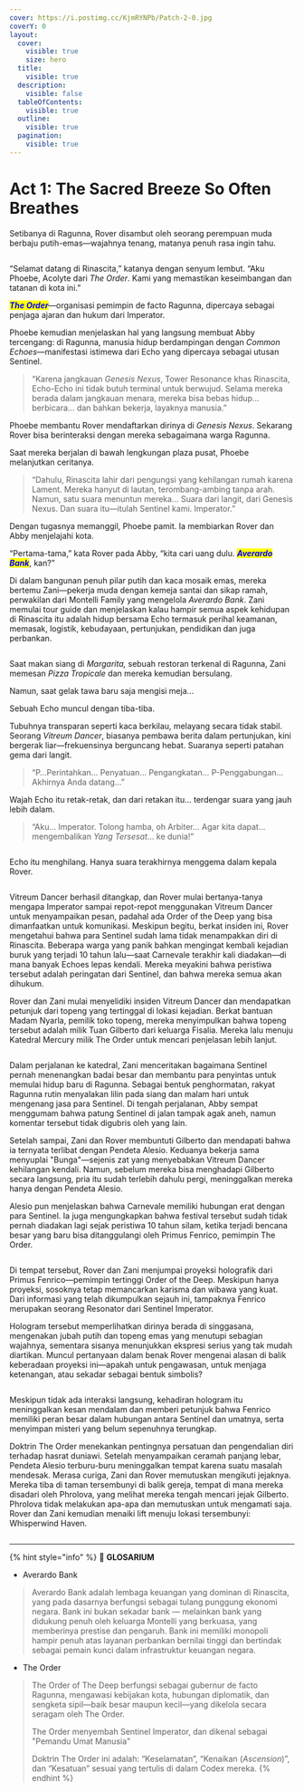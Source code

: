 ```yaml
---
cover: https://i.postimg.cc/KjmRYNPb/Patch-2-0.jpg
coverY: 0
layout:
  cover:
    visible: true
    size: hero
  title:
    visible: true
  description:
    visible: false
  tableOfContents:
    visible: true
  outline:
    visible: true
  pagination:
    visible: true
---
```


# Act 1: The Sacred Breeze So Often Breathes

Setibanya di Ragunna, Rover disambut oleh seorang perempuan muda berbaju putih-emas—wajahnya tenang, matanya penuh rasa ingin tahu.

<figure><img src="../../../../.gitbook/assets/Chapter2_Act1_Picture1.jpg" alt=""><figcaption></figcaption></figure>

“Selamat datang di Rinascita,” katanya dengan senyum lembut. “Aku Phoebe, Acolyte dari _The Order_. Kami yang memastikan keseimbangan dan tatanan di kota ini.”

_<mark style="color:blue;">**The Order**</mark>_—organisasi pemimpin de facto Ragunna, dipercaya sebagai penjaga ajaran dan hukum dari Imperator.

Phoebe kemudian menjelaskan hal yang langsung membuat Abby tercengang: di Ragunna, manusia hidup berdampingan dengan _Common Echoes_—manifestasi istimewa dari Echo yang dipercaya sebagai utusan Sentinel.

> “Karena jangkauan _Genesis Nexus_, Tower Resonance khas Rinascita, Echo-Echo ini tidak butuh terminal untuk berwujud. Selama mereka berada dalam jangkauan menara, mereka bisa bebas hidup… berbicara… dan bahkan bekerja, layaknya manusia.”

Phoebe membantu Rover mendaftarkan dirinya di _Genesis Nexus_. Sekarang Rover bisa berinteraksi dengan mereka sebagaimana warga Ragunna.

Saat mereka berjalan di bawah lengkungan plaza pusat, Phoebe melanjutkan ceritanya.

> “Dahulu, Rinascita lahir dari pengungsi yang kehilangan rumah karena Lament. Mereka hanyut di lautan, terombang-ambing tanpa arah. Namun, satu suara menuntun mereka… Suara dari langit, dari Genesis Nexus. Dan suara itu—itulah Sentinel kami. Imperator.”

Dengan tugasnya memanggil, Phoebe pamit. Ia membiarkan Rover dan Abby menjelajahi kota.

“Pertama-tama,” kata Rover pada Abby, “kita cari uang dulu. _<mark style="color:blue;">**Averardo Bank**</mark>_, kan?”

Di dalam bangunan penuh pilar putih dan kaca mosaik emas, mereka bertemu Zani—pekerja muda dengan kemeja santai dan sikap ramah, perwakilan dari Montelli Family yang mengelola _Averardo Bank_. Zani memulai tour guide dan menjelaskan kalau hampir semua aspek kehidupan di Rinascita itu adalah hidup bersama Echo termasuk perihal keamanan, memasak, logistik, kebudayaan, pertunjukan, pendidikan dan juga perbankan.

<figure><img src="../../../../.gitbook/assets/Chapter2_Act1_Picture2.jpg" alt=""><figcaption></figcaption></figure>

Saat makan siang di _Margarita,_ sebuah restoran terkenal di Ragunna, Zani memesan _Pizza Tropicale_ dan mereka kemudian bersulang.

Namun, saat gelak tawa baru saja mengisi meja…

Sebuah Echo muncul dengan tiba-tiba.

Tubuhnya transparan seperti kaca berkilau, melayang secara tidak stabil. Seorang _Vitreum Dancer_, biasanya pembawa berita dalam pertunjukan, kini bergerak liar—frekuensinya berguncang hebat. Suaranya seperti patahan gema dari langit.

> “P…Perintahkan… Penyatuan… Pengangkatan… P-Penggabungan… Akhirnya Anda datang…”

Wajah Echo itu retak-retak, dan dari retakan itu… terdengar suara yang jauh lebih dalam.

> “Aku… Imperator. Tolong hamba, oh Arbiter… Agar kita dapat… mengembalikan _Yang Tersesat_… ke dunia!”

<figure><img src="../../../../.gitbook/assets/Chapter2_Act1_Picture3.jpg" alt=""><figcaption></figcaption></figure>

Echo itu menghilang. Hanya suara terakhirnya menggema dalam kepala Rover.

<figure><img src="../../../../.gitbook/assets/Chapter2_Act1_Picture4.jpg" alt=""><figcaption></figcaption></figure>

Vitreum Dancer berhasil ditangkap, dan Rover mulai bertanya-tanya mengapa Imperator sampai repot-repot menggunakan Vitreum Dancer untuk menyampaikan pesan, padahal ada Order of the Deep yang bisa dimanfaatkan untuk komunikasi. Meskipun begitu, berkat insiden ini, Rover mengetahui bahwa para Sentinel sudah lama tidak menampakkan diri di Rinascita. Beberapa warga yang panik bahkan mengingat kembali kejadian buruk yang terjadi 10 tahun lalu—saat Carnevale terakhir kali diadakan—di mana banyak Echoes lepas kendali. Mereka meyakini bahwa peristiwa tersebut adalah peringatan dari Sentinel, dan bahwa mereka semua akan dihukum.

Rover dan Zani mulai menyelidiki insiden Vitreum Dancer dan mendapatkan petunjuk dari topeng yang tertinggal di lokasi kejadian. Berkat bantuan Madam Nyarla, pemilik toko topeng, mereka menyimpulkan bahwa topeng tersebut adalah milik Tuan Gilberto dari keluarga Fisalia. Mereka lalu menuju Katedral Mercury milik The Order untuk mencari penjelasan lebih lanjut.

<figure><img src="../../../../.gitbook/assets/Chapter2_Act1_Picture5.png" alt=""><figcaption></figcaption></figure>

Dalam perjalanan ke katedral, Zani menceritakan bagaimana Sentinel pernah menenangkan badai besar dan membantu para penyintas untuk memulai hidup baru di Ragunna. Sebagai bentuk penghormatan, rakyat Ragunna rutin menyalakan lilin pada siang dan malam hari untuk mengenang jasa para Sentinel. Di tengah perjalanan, Abby sempat menggumam bahwa patung Sentinel di jalan tampak agak aneh, namun komentar tersebut tidak digubris oleh yang lain.

Setelah sampai, Zani dan Rover membuntuti Gilberto dan mendapati bahwa ia ternyata terlibat dengan Pendeta Alesio. Keduanya bekerja sama menyuplai "Bunga"—sejenis zat yang menyebabkan Vitreum Dancer kehilangan kendali. Namun, sebelum mereka bisa menghadapi Gilberto secara langsung, pria itu sudah terlebih dahulu pergi, meninggalkan mereka hanya dengan Pendeta Alesio.

Alesio pun menjelaskan bahwa Carnevale memiliki hubungan erat dengan para Sentinel. Ia juga mengungkapkan bahwa festival tersebut sudah tidak pernah diadakan lagi sejak peristiwa 10 tahun silam, ketika terjadi bencana besar yang baru bisa ditanggulangi oleh Primus Fenrico, pemimpin The Order.

<figure><img src="../../../../.gitbook/assets/Chapter2_Act1_Picture6.jpg" alt=""><figcaption></figcaption></figure>

Di tempat tersebut, Rover dan Zani menjumpai proyeksi holografik dari Primus Fenrico—pemimpin tertinggi Order of the Deep. Meskipun hanya proyeksi, sosoknya tetap memancarkan karisma dan wibawa yang kuat. Dari informasi yang telah dikumpulkan sejauh ini, tampaknya Fenrico merupakan seorang Resonator dari Sentinel Imperator.

Hologram tersebut memperlihatkan dirinya berada di singgasana, mengenakan jubah putih dan topeng emas yang menutupi sebagian wajahnya, sementara sisanya menunjukkan ekspresi serius yang tak mudah diartikan. Muncul pertanyaan dalam benak Rover mengenai alasan di balik keberadaan proyeksi ini—apakah untuk pengawasan, untuk menjaga ketenangan, atau sekadar sebagai bentuk simbolis?

<figure><img src="../../../../.gitbook/assets/Chapter2_Act1_Picture7.jpg" alt=""><figcaption></figcaption></figure>

Meskipun tidak ada interaksi langsung, kehadiran hologram itu meninggalkan kesan mendalam dan memberi petunjuk bahwa Fenrico memiliki peran besar dalam hubungan antara Sentinel dan umatnya, serta menyimpan misteri yang belum sepenuhnya terungkap.

Doktrin The Order menekankan pentingnya persatuan dan pengendalian diri terhadap hasrat duniawi. Setelah menyampaikan ceramah panjang lebar, Pendeta Alesio terburu-buru meninggalkan tempat karena suatu masalah mendesak. Merasa curiga, Zani dan Rover memutuskan mengikuti jejaknya. Mereka tiba di taman tersembunyi di balik gereja, tempat di mana mereka disadari oleh Phrolova, yang melihat mereka tengah mencari jejak Gilberto. Phrolova tidak melakukan apa-apa dan memutuskan untuk mengamati saja. Rover dan Zani kemudian menaiki lift menuju lokasi tersembunyi: Whisperwind Haven.

<figure><img src="../../../../.gitbook/assets/Chapter2_Act1_Picture8.jpg" alt=""><figcaption></figcaption></figure>

***

{% hint style="info" %}
:notebook: **GLOSARIUM**

* Averardo Bank

> Averardo Bank adalah lembaga keuangan yang dominan di Rinascita, yang pada dasarnya berfungsi sebagai tulang punggung ekonomi negara. Bank ini bukan sekadar bank — melainkan bank yang didukung penuh oleh keluarga Montelli yang berkuasa, yang memberinya prestise dan pengaruh. Bank ini memiliki monopoli hampir penuh atas layanan perbankan bernilai tinggi dan bertindak sebagai pemain kunci dalam infrastruktur keuangan negara.

* The Order

> The Order of The Deep berfungsi sebagai gubernur de facto Ragunna, mengawasi kebijakan kota, hubungan diplomatik, dan sengketa sipil—baik besar maupun kecil—yang dikelola secara seragam oleh The Order.
>
> The Order menyembah Sentinel Imperator, dan dikenal sebagai "Pemandu Umat Manusia"
>
> Doktrin The Order ini adalah: “Keselamatan”, “Kenaikan (_Ascension_)”, dan “Kesatuan” sesuai yang tertulis di dalam Codex mereka.
{% endhint %}
